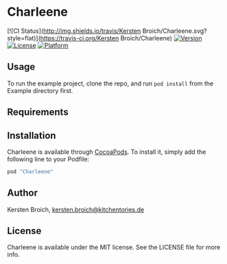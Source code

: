# Charleene

[![CI Status](http://img.shields.io/travis/Kersten Broich/Charleene.svg?style=flat)](https://travis-ci.org/Kersten Broich/Charleene)
[![Version](https://img.shields.io/cocoapods/v/Charleene.svg?style=flat)](http://cocoapods.org/pods/Charleene)
[![License](https://img.shields.io/cocoapods/l/Charleene.svg?style=flat)](http://cocoapods.org/pods/Charleene)
[![Platform](https://img.shields.io/cocoapods/p/Charleene.svg?style=flat)](http://cocoapods.org/pods/Charleene)

## Usage

To run the example project, clone the repo, and run `pod install` from the Example directory first.

## Requirements

## Installation

Charleene is available through [CocoaPods](http://cocoapods.org). To install
it, simply add the following line to your Podfile:

```ruby
pod "Charleene"
```

## Author

Kersten Broich, kersten.broich@kitchentories.de

## License

Charleene is available under the MIT license. See the LICENSE file for more info.

